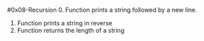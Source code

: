 #0x08-Recursion
0. Function prints a string followed by a new line.
1. Function prints a string in reverse
2. Function returns the length of a string

